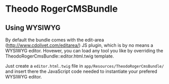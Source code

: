 Theodo RogerCMSBundle
=====================

## Using WYSIWYG

By default the bundle comes with the edit-area (http://www.cdolivet.com/editarea/) JS plugin, which is by no means a WYSIWYG editor. Hovewer, you can load any tool you like by overriding the TheodoRogerCmsBundle::editor.html.twig template.

Just create a `editor.html.twig` file in `app/Resources/TheodoRogerCmsBundle/` and insert there the JavaScript code needed to instantiate your prefered WYSIWYG editor.
